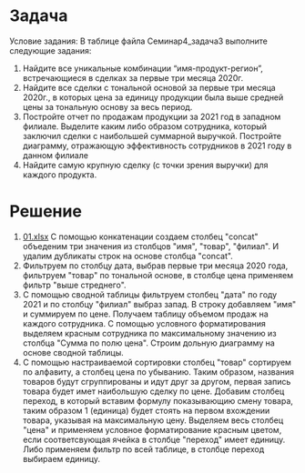 # Задача
Условие задания:
В таблице файла Семинар4_задача3 выполните следующие задания:
1. Найдите все уникальные комбинации “имя-продукт-регион”, встречающиеся в сделках за первые три месяца
2020г.
2. Найдите все сделки с тональной основой за первые три месяца 2020г., в которых цена за единицу продукции
была выше средней цены за тональную основу за весь период.
3. Постройте отчет по продажам продукции за 2021 год в западном филиале. Выделите каким либо образом
сотрудника, который заключил сделки с наибольшей суммарной выручкой. Постройте диаграмму, отражающую
эффективность сотрудников в 2021 году в данном филиале
4. Найдите самую крупную сделку (с точки зрения выручки) для каждого продукта.
# Решение
1. [01.xlsx]() С помощью конкатенации создаем столбец "concat" объеденим три значения из столбцов "имя", "товар", "филиал". И удалим дубликаты строк на основе столбца "concat".
2. Фильтруем по столбцу дата, выбрав первые три месяца 2020 года, фильтруем "товар" по тональной основе, в столбце цена применяем фильтр "выше стреднего".
3. С помощью сводной таблицы фильтруем столбец "дата" по году 2021 и по столбцу "филиал" выбраз запад. В строку добавляем "имя" и суммируем по цене. Получаем таблицу объемом продаж на каждого сотрудника. С помощью условного форматирования выделяем красным сотрудника по максимальному значению из столбца "Сумма по полю цена". Строим дольную диаграмму на основе сводной таблицы.
4. С помощью настраиваемой сортировки столбец "товар" сортируем по алфавиту, а столбец цена по убыванию. Таким образом, названия товаров будут сгруппированы и идут друг за другом, первая запись товара будет имет наибольшую сделку по цене. Добавим столбец переход, в который вставим формулу показывающию смену товара, таким образом 1 (единица) будет стоять на первом вхождении товара, указывая на максимальную цену. Выделяем весь столбец "цена" и применяем условное форматирование красным цветом, если соответсвующая ячейка в столбце "переход" имеет единицу. Либо применяем фильтр по всей таблице, в столбце переход выбираем единицу.